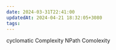 ```yaml
---
date: 2024-03-31T22:41:00
updatedAt: 2024-04-21 18:32:05+3080
tags: 
---
```

cyclomatic Complexity
NPath Comolexity